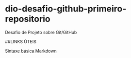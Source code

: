 # dio-desafio-github-primeiro-repositorio
Desafio de Projeto sobre Git/GitHub

##LINKS ÚTEIS

[Sintaxe básica Markdown](https://www.markdownguide.org/basic-syntax/)
